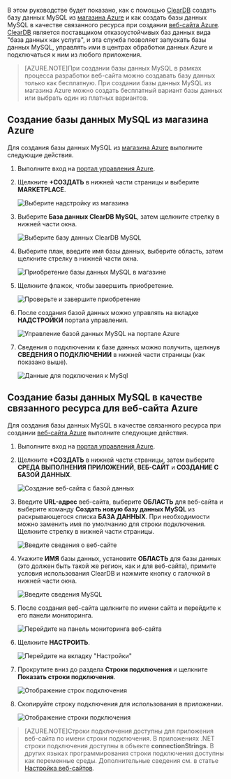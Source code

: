 В этом руководстве будет показано, как с помощью [ClearDB] создать базу данных MySQL из [магазина Azure] и как создать базы данных MySQL в качестве связанного ресурса при создании [веб-сайта Azure][waws]. [ClearDB] является поставщиком отказоустойчивых баз данных вида "база данных как услуга", и эта служба позволяет запускать базы данных MySQL, управлять ими в центрах обработки данных Azure и подключаться к ним из любого приложения.

> [AZURE.NOTE]При создании базы данных MySQL в рамках процесса разработки веб-сайта можно создавать базу данных только как бесплатную. При создании базы данных MySQL из магазина Azure можно создать бесплатный вариант базы данных или выбрать один из платных вариантов.

## Создание базы данных MySQL из магазина Azure

Для создания базы данных MySQL из [магазина Azure] выполните следующие действия.

1. Выполните вход на [портал управления Azure][portal].
2. Щелкните **+СОЗДАТЬ** в нижней части страницы и выберите **MARKETPLACE**.

	![Выберите надстройку из магазина](./media/create-mysql-db/select-store.png)

3. Выберите **База данных ClearDB MySQL**, затем щелкните стрелку в нижней части окна.

	![Выберите базу данных ClearDB MySQL](./media/create-mysql-db/select-cleardb-mysql.png)

4. Выберите план, введите имя базы данных, выберите область, затем щелкните стрелку в нижней части окна.

	![Приобретение базы данных MySQL в магазине](./media/create-mysql-db/purchase-mysql.png)

5. Щелкните флажок, чтобы завершить приобретение.

	![Проверьте и завершите приобретение](./media/create-mysql-db/complete-mysql-purchase.png)

6. После создания базой данных можно управлять на вкладке **НАДСТРОЙКИ** портала управления.

	![Управление базой данных MySQL на портале Azure](./media/create-mysql-db/manage-mysql-add-on.png)

7. Сведения о подключении к базе данных можно получить, щелкнув **СВЕДЕНИЯ О ПОДКЛЮЧЕНИИ** в нижней части страницы (как показано выше).

	![Данные для подключения к MySql](./media/create-mysql-db/mysql-conn-info.png)


## Создание базы данных MySQL в качестве связанного ресурса для веб-сайта Azure

Для создания базы данных MySQL в качестве связанного ресурса при создании [веб-сайта Azure][waws] выполните следующие действия.

1. Выполните вход на [портал управления Azure][portal].
2. Щелкните **+СОЗДАТЬ** в нижней части страницы, затем выберите **СРЕДА ВЫПОЛНЕНИЯ ПРИЛОЖЕНИЙ**, **ВЕБ-САЙТ** и **СОЗДАНИЕ С БАЗОЙ ДАННЫХ**.

	![Создание веб-сайта с базой данных](./media/create-mysql-db/custom_create.png)

3. Введите **URL-адрес** веб-сайта, выберите **ОБЛАСТЬ** для веб-сайта и выберите команду **Создать новую базу данных MySQL** из раскрывающегося списка **БАЗА ДАННЫХ**. При необходимости можно заменить имя по умолчанию для строки подключения. Щелкните стрелку в нижней части страницы.

	![Введите сведения о веб-сайте](./media/create-mysql-db/provide-website-details.png)

4. Укажите **ИМЯ** базы данных, установите **ОБЛАСТЬ** для базы данных (это должен быть такой же регион, как и для веб-сайта), примите условия использования ClearDB и нажмите кнопку с галочкой в нижней части окна.

	![Введите сведения MySQL](./media/create-mysql-db/provide-mysql-details.png)

5. После создания веб-сайта щелкните по имени сайта и перейдите к его панели мониторинга.

	![Перейдите на панель мониторинга веб-сайта](./media/create-mysql-db/go-to-website-dashboard.png)

6. Щелкните **НАСТРОИТЬ**.

	![Перейдите на вкладку "Настройки"](./media/create-mysql-db/go-to-configure-tab.png)

7. Прокрутите вниз до раздела **Строки подключения** и щелкните **Показать строки подключения**.

	![Отображение строк подключения](./media/create-mysql-db/show-conn-string.png)

8. Скопируйте строку подключения для использования в приложении.

	![Отображение строки подключения](./media/create-mysql-db/shown-conn-string.png)

> [AZURE.NOTE]Строки подключения доступны для приложения веб-сайта по имени строки подключения. В приложениях .NET строки подключения доступны в объекте **connectionStrings**. В других языках программирования строки подключения доступны как переменные среды. Дополнительные сведения см. в статье [Настройка веб-сайтов][configure].

[ClearDB]: http://www.cleardb.com/
[waws]: /documentation/services/web-sites/
[магазина Azure]: ../articles/store.md
[portal]: http://manage.windowsazure.com
[configure]: ../article/app-service-web/web-sites-configure.md

<!---HONumber=July15_HO4-->